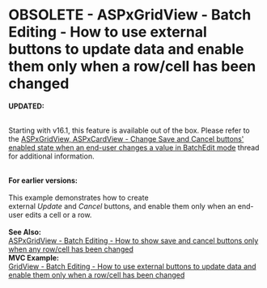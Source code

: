 # OBSOLETE - ASPxGridView - Batch Editing - How to use external buttons to update data and enable them only when a row/cell has been changed


<p><strong>UPDATED:</strong><br><br></p>
<p>Starting with v16.1, this feature is available out of the box. Please refer to the <a href="https://www.devexpress.com/Support/Center/p/T341469">ASPxGridView, ASPxCardView - Change Save and Cancel buttons' enabled state when an end-user changes a value in BatchEdit mode</a> thread for additional information.<br><br></p>
<p><strong>For earlier versions: </strong><br><br>This example demonstrates how to create external <em>Update</em> and <em>Cancel </em>buttons, and enable them only when an end-user edits a cell or a row. <br><br><strong>See Also:</strong><br><a href="https://www.devexpress.com/Support/Center/p/T114462">ASPxGridView - Batch Editing - How to show save and cancel buttons only when any row/cell has been changed</a> <br><strong>MVC Example:</strong><br><a href="https://www.devexpress.com/Support/Center/p/T150395">GridView - Batch Editing - How to use external buttons to update data and enable them only when a row/cell has been changed </a></p>

<br/>


